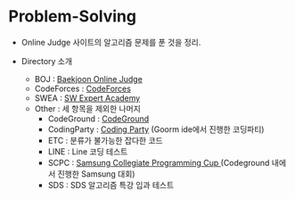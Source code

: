 # Problem-Solving
* Online Judge 사이트의 알고리즘 문제를 푼 것을 정리.

  
* Directory 소개
  * BOJ : [Baekjoon Online Judge](https://www.acmicpc.net)
  * CodeForces : [CodeForces](https://codeforces.com)
  * SWEA : [SW Expert Academy](https://www.swexpertacademy.com/main/main.do)
  * Other : 세 항목을 제외한 나머지
    * CodeGround : [CodeGround](https://www.codeground.org)
    * CodingParty : [Coding Party](https://codingparty.goorm.io) (Goorm ide에서 진행한 코딩파티)
    * ETC : 분류가 불가능한 잡다한 코드
    * LINE : Line 코딩 테스트
    * SCPC : [Samsung Collegiate Programming Cup ](https://www.codeground.org/contest/contest) (Codeground 내에서 진행한 Samsung 대회)
    * SDS : SDS 알고리즘 특강 입과 테스트
